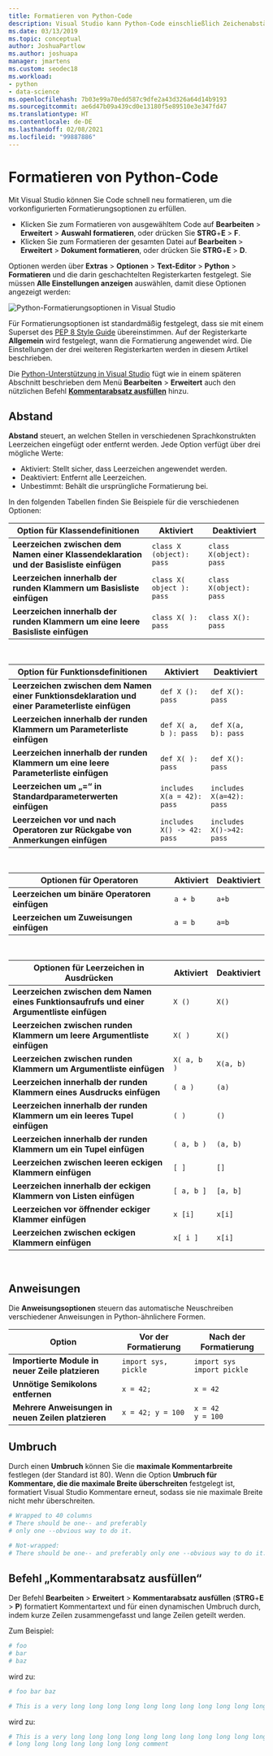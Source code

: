 ```yaml
---
title: Formatieren von Python-Code
description: Visual Studio kann Python-Code einschließlich Zeichenabstände, Anweisungen, Zeilenumbrüche und Kommentare, automatisch neu formatieren.
ms.date: 03/13/2019
ms.topic: conceptual
author: JoshuaPartlow
ms.author: joshuapa
manager: jmartens
ms.custom: seodec18
ms.workload:
- python
- data-science
ms.openlocfilehash: 7b03e99a70edd587c9dfe2a43d326a64d14b9193
ms.sourcegitcommit: ae6d47b09a439cd0e13180f5e89510e3e347fd47
ms.translationtype: HT
ms.contentlocale: de-DE
ms.lasthandoff: 02/08/2021
ms.locfileid: "99887886"
---
```

# <a name="format-python-code"></a>Formatieren von Python-Code

Mit Visual Studio können Sie Code schnell neu formatieren, um die vorkonfigurierten Formatierungsoptionen zu erfüllen.

- Klicken Sie zum Formatieren von ausgewähltem Code auf **Bearbeiten** > **Erweitert** > **Auswahl formatieren**, oder drücken Sie **STRG**+**E** > **F**.
- Klicken Sie zum Formatieren der gesamten Datei auf **Bearbeiten** > **Erweitert** > **Dokument formatieren**, oder drücken Sie **STRG**+**E** > **D**.

Optionen werden über **Extras** > **Optionen** > **Text-Editor** > **Python** > **Formatieren** und die darin geschachtelten Registerkarten festgelegt. Sie müssen **Alle Einstellungen anzeigen** auswählen, damit diese Optionen angezeigt werden:

![Python-Formatierungsoptionen in Visual Studio](media/options-editor-formatting.png)

Für Formatierungsoptionen ist standardmäßig festgelegt, dass sie mit einem Superset des [PEP 8 Style Guide](https://www.python.org/dev/peps/pep-0008/) übereinstimmen. Auf der Registerkarte **Allgemein** wird festgelegt, wann die Formatierung angewendet wird. Die Einstellungen der drei weiteren Registerkarten werden in diesem Artikel beschrieben.

Die [Python-Unterstützung in Visual Studio](installing-python-support-in-visual-studio.md) fügt wie in einem späteren Abschnitt beschrieben dem Menü **Bearbeiten** > **Erweitert** auch den nützlichen Befehl [**Kommentarabsatz ausfüllen**](#fill-comment-paragraph-command) hinzu.

## <a name="spacing"></a>Abstand

**Abstand** steuert, an welchen Stellen in verschiedenen Sprachkonstrukten Leerzeichen eingefügt oder entfernt werden. Jede Option verfügt über drei mögliche Werte:

- Aktiviert: Stellt sicher, dass Leerzeichen angewendet werden.
- Deaktiviert: Entfernt alle Leerzeichen.
- Unbestimmt: Behält die ursprüngliche Formatierung bei.

In den folgenden Tabellen finden Sie Beispiele für die verschiedenen Optionen:

| Option für Klassendefinitionen | Aktiviert | Deaktiviert |
| --- | --- | --- |
| **Leerzeichen zwischen dem Namen einer Klassendeklaration und der Basisliste einfügen** | `class X (object): pass` | `class X(object): pass` |
| **Leerzeichen innerhalb der runden Klammern um Basisliste einfügen** | `class X( object ): pass` | `class X(object): pass` |
| **Leerzeichen innerhalb der runden Klammern um eine leere Basisliste einfügen** | `class X( ): pass` | `class X(): pass` |

<br/>

| Option für Funktionsdefinitionen | Aktiviert | Deaktiviert |
| --- | --- | --- |
| **Leerzeichen zwischen dem Namen einer Funktionsdeklaration und einer Parameterliste einfügen** | `def X (): pass` | `def X(): pass` |
| **Leerzeichen innerhalb der runden Klammern um Parameterliste einfügen** | `def X( a, b ): pass` | `def X(a, b): pass` |
| **Leerzeichen innerhalb der runden Klammern um eine leere Parameterliste einfügen** | `def X( ): pass` | `def X(): pass` |
| **Leerzeichen um „=“ in Standardparameterwerten einfügen** | `includes X(a = 42): pass` | `includes X(a=42): pass` |
| **Leerzeichen vor und nach Operatoren zur Rückgabe von Anmerkungen einfügen** | `includes X() -> 42: pass` | `includes X()->42: pass` |

<br/>

| Optionen für Operatoren | Aktiviert | Deaktiviert |
| --- | --- | --- |
| **Leerzeichen um binäre Operatoren einfügen** | `a + b` | `a+b` |
| **Leerzeichen um Zuweisungen einfügen** | `a = b` | `a=b` |

<br/>

| Optionen für Leerzeichen in Ausdrücken | Aktiviert | Deaktiviert |
| --- | --- | --- |
| **Leerzeichen zwischen dem Namen eines Funktionsaufrufs und einer Argumentliste einfügen** | `X ()` | `X()` |
| **Leerzeichen zwischen runden Klammern um leere Argumentliste einfügen** | `X( )` | `X()` |
| **Leerzeichen zwischen runden Klammern um Argumentliste einfügen** | `X( a, b )` | `X(a, b)` |
| **Leerzeichen innerhalb der runden Klammern eines Ausdrucks einfügen** | `( a )` | `(a)` |
| **Leerzeichen innerhalb der runden Klammern um ein leeres Tupel einfügen** | `( )` | `()` |
| **Leerzeichen innerhalb der runden Klammern um ein Tupel einfügen** | `( a, b )` | `(a, b)` |
| **Leerzeichen zwischen leeren eckigen Klammern einfügen** | `[ ]` | `[]` |
| **Leerzeichen innerhalb der eckigen Klammern von Listen einfügen** | `[ a, b ]` | `[a, b]` |
| **Leerzeichen vor öffnender eckiger Klammer einfügen** | `x [i]` | `x[i]` |
| **Leerzeichen zwischen eckigen Klammern einfügen** | `x[ i ]` | `x[i]` |

<br/>

## <a name="statements"></a>Anweisungen

Die **Anweisungsoptionen** steuern das automatische Neuschreiben verschiedener Anweisungen in Python-ähnlichere Formen.

| Option | Vor der Formatierung | Nach der Formatierung |
| --- | --- | --- |
| **Importierte Module in neuer Zeile platzieren** | `import sys, pickle` | `import sys`<br/>`import pickle` |
| **Unnötige Semikolons entfernen** | `x = 42;` | `x = 42` |
| **Mehrere Anweisungen in neuen Zeilen platzieren** | `x = 42; y = 100` | `x = 42`<br/>`y = 100` |

## <a name="wrapping"></a>Umbruch

Durch einen **Umbruch** können Sie die **maximale Kommentarbreite** festlegen (der Standard ist 80). Wenn die Option **Umbruch für Kommentare, die die maximale Breite überschreiten** festgelegt ist, formatiert Visual Studio Kommentare erneut, sodass sie nie maximale Breite nicht mehr überschreiten.

```python
# Wrapped to 40 columns
# There should be one-- and preferably
# only one --obvious way to do it.
```

```python
# Not-wrapped:
# There should be one-- and preferably only one --obvious way to do it.
```

## <a name="fill-comment-paragraph-command"></a>Befehl „Kommentarabsatz ausfüllen“

Der Befehl **Bearbeiten** > **Erweitert** > **Kommentarabsatz ausfüllen** (**STRG**+**E** > **P**) formatiert Kommentartext und für einen dynamischen Umbruch durch, indem kurze Zeilen zusammengefasst und lange Zeilen geteilt werden.

Zum Beispiel:

```python
# foo
# bar
# baz
```

wird zu:

```python
# foo bar baz
```

```python
# This is a very long long long long long long long long long long long long long long long long long long long comment
```

wird zu:

```python
# This is a very long long long long long long long long long long long long
# long long long long long long long comment
```
